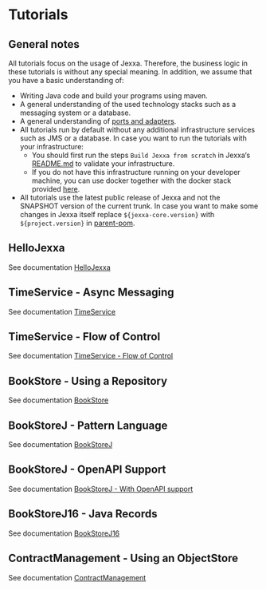# Tutorials 

## General notes

All tutorials focus on the usage of Jexxa. Therefore, the business logic in these tutorials is without any special meaning. In addition, we assume that you have a basic understanding of: 
* Writing Java code and build your programs using maven. 
* A general understanding of the used technology stacks such as a messaging system or a database.
* A general understanding of [ports and adapters](https://herbertograca.com/2017/11/16/explicit-architecture-01-ddd-hexagonal-onion-clean-cqrs-how-i-put-it-all-together/).
* All tutorials run by default without any additional infrastructure services such as JMS or a database. In case you want to run the tutorials with your infrastructure:
    * You should first run the steps `Build Jexxa from scratch` in Jexxa‘s [README.md](../README.md) to validate your infrastructure. 
    * If you do not have this infrastructure running on your developer machine, you can use docker together with the docker stack provided [here](https://github.com/repplix/Jexxa/blob/master/jexxa-core/src/test/resources/DeveloperStack.yaml).
* All tutorials use the latest public release of Jexxa and not the SNAPSHOT version of the current trunk. In case you want to make some changes in Jexxa itself replace `${jexxa-core.version}` with `${project.version}` in [parent-pom](pom.xml).    

## HelloJexxa
See documentation [HelloJexxa](HelloJexxa/)

## TimeService - Async Messaging
See documentation [TimeService](TimeService/)

## TimeService - Flow of Control
See documentation [TimeService - Flow of Control](TimeService/README-FlowOfControl.md)

## BookStore - Using a Repository  
See documentation [BookStore](BookStore/)

## BookStoreJ - Pattern Language 
See documentation [BookStoreJ](BookStoreJ/)

## BookStoreJ - OpenAPI Support 
See documentation [BookStoreJ - With OpenAPI support](BookStoreJ/README-OPENAPI.md)

## BookStoreJ16 - Java Records
See documentation [BookStoreJ16](BookStoreJ16/)

## ContractManagement - Using an ObjectStore  
See documentation [ContractManagement](ContractManagement/) 